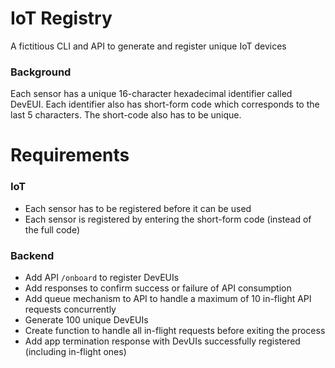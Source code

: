 # IoT Registry
A fictitious CLI and API to generate and register unique IoT devices 

### Background

Each sensor has a unique 16-character hexadecimal identifier called DevEUI. Each identifier also has short-form code which corresponds to the last 5 characters. The short-code also has to be unique.

# Requirements

### IoT
- Each sensor has to be registered before it can be used
- Each sensor is registered by entering the short-form code (instead of the full code)

### Backend
- Add API `/onboard` to register DevEUIs
- Add responses to confirm success or failure of API consumption
- Add queue mechanism to API to handle a maximum of 10 in-flight API requests concurrently
- Generate 100 unique DevEUIs
- Create function to handle all in-flight requests before exiting the process
- Add app termination response with DevUIs successfully registered (including in-flight ones)
